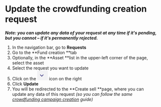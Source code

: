 
# Update the crowdfunding creation request

**_Note: you can update any data of your request at any time if it's pending, but you cannot – if it's permanently rejected._**



1.  In the navigation bar, go to **Requests**
1.  Go to the **Fund creation **tab
1.  Optionally, in the **Asset **list in the upper-left corner of the page, select the asset 
1.  Select the request you want to update
1.  Click on the ![alt_text](../images/crowdfunding-campaigns/update-the-crowdfunding-creation-request/User-Guide0.png "image_tooltip") icon on the right
1.  Click **Update**
1.  You will be redirected to the **Create sell **page, where you can update any data of this request _(so you can follow the same [crowdfunding campaign creation](./crowdfunding-campaign-creation.html) guide)_
